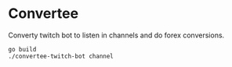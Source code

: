 # Convertee

Converty twitch bot to listen in channels and do forex conversions.

```
go build
./convertee-twitch-bot channel
```